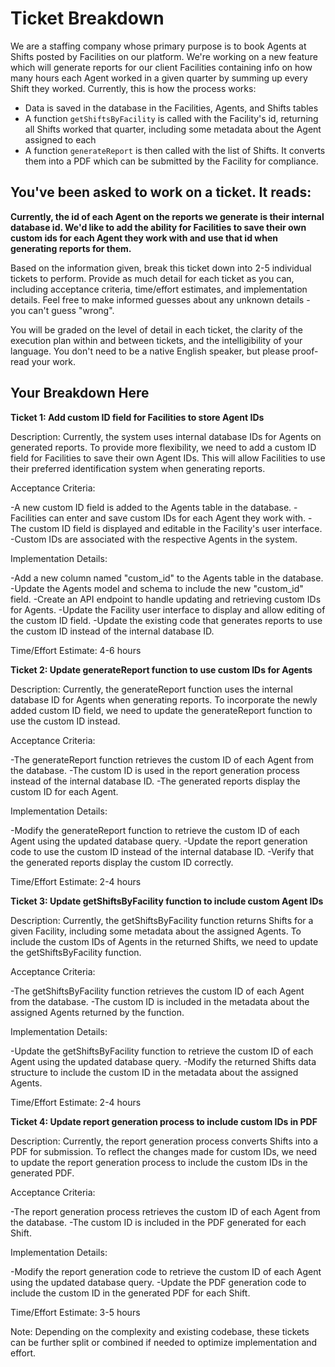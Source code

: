 # Ticket Breakdown
We are a staffing company whose primary purpose is to book Agents at Shifts posted by Facilities on our platform. We're working on a new feature which will generate reports for our client Facilities containing info on how many hours each Agent worked in a given quarter by summing up every Shift they worked. Currently, this is how the process works:

- Data is saved in the database in the Facilities, Agents, and Shifts tables
- A function `getShiftsByFacility` is called with the Facility's id, returning all Shifts worked that quarter, including some metadata about the Agent assigned to each
- A function `generateReport` is then called with the list of Shifts. It converts them into a PDF which can be submitted by the Facility for compliance.

## You've been asked to work on a ticket. It reads:

**Currently, the id of each Agent on the reports we generate is their internal database id. We'd like to add the ability for Facilities to save their own custom ids for each Agent they work with and use that id when generating reports for them.**


Based on the information given, break this ticket down into 2-5 individual tickets to perform. Provide as much detail for each ticket as you can, including acceptance criteria, time/effort estimates, and implementation details. Feel free to make informed guesses about any unknown details - you can't guess "wrong".


You will be graded on the level of detail in each ticket, the clarity of the execution plan within and between tickets, and the intelligibility of your language. You don't need to be a native English speaker, but please proof-read your work.

## Your Breakdown Here

**Ticket 1: Add custom ID field for Facilities to store Agent IDs**

Description:
Currently, the system uses internal database IDs for Agents on generated reports. To provide more flexibility, we need to add a custom ID field for Facilities to save their own Agent IDs. This will allow Facilities to use their preferred identification system when generating reports.

Acceptance Criteria:

-A new custom ID field is added to the Agents table in the database.
-Facilities can enter and save custom IDs for each Agent they work with.
-The custom ID field is displayed and editable in the Facility's user interface.
-Custom IDs are associated with the respective Agents in the system.

Implementation Details:

-Add a new column named "custom_id" to the Agents table in the database.
-Update the Agents model and schema to include the new "custom_id" field.
-Create an API endpoint to handle updating and retrieving custom IDs for Agents.
-Update the Facility user interface to display and allow editing of the custom ID field.
-Update the existing code that generates reports to use the custom ID instead of the internal database ID.

Time/Effort Estimate: 4-6 hours

**Ticket 2: Update generateReport function to use custom IDs for Agents**

Description:
Currently, the generateReport function uses the internal database ID for Agents when generating reports. To incorporate the newly added custom ID field, we need to update the generateReport function to use the custom ID instead.

Acceptance Criteria:

-The generateReport function retrieves the custom ID of each Agent from the database.
-The custom ID is used in the report generation process instead of the internal database ID.
-The generated reports display the custom ID for each Agent.

Implementation Details:

-Modify the generateReport function to retrieve the custom ID of each Agent using the updated database query.
-Update the report generation code to use the custom ID instead of the internal database ID.
-Verify that the generated reports display the custom ID correctly.

Time/Effort Estimate: 2-4 hours

**Ticket 3: Update getShiftsByFacility function to include custom Agent IDs**

Description:
Currently, the getShiftsByFacility function returns Shifts for a given Facility, including some metadata about the assigned Agents. To include the custom IDs of Agents in the returned Shifts, we need to update the getShiftsByFacility function.

Acceptance Criteria:

-The getShiftsByFacility function retrieves the custom ID of each Agent from the database.
-The custom ID is included in the metadata about the assigned Agents returned by the function.

Implementation Details:

-Update the getShiftsByFacility function to retrieve the custom ID of each Agent using the updated database query.
-Modify the returned Shifts data structure to include the custom ID in the metadata about the assigned Agents.

Time/Effort Estimate: 2-4 hours

**Ticket 4: Update report generation process to include custom IDs in PDF**

Description:
Currently, the report generation process converts Shifts into a PDF for submission. To reflect the changes made for custom IDs, we need to update the report generation process to include the custom IDs in the generated PDF.

Acceptance Criteria:

-The report generation process retrieves the custom ID of each Agent from the database.
-The custom ID is included in the PDF generated for each Shift.

Implementation Details:

-Modify the report generation code to retrieve the custom ID of each Agent using the updated database query.
-Update the PDF generation code to include the custom ID in the generated PDF for each Shift.

Time/Effort Estimate: 3-5 hours

Note: Depending on the complexity and existing codebase, these tickets can be further split or combined if needed to optimize implementation and effort.
